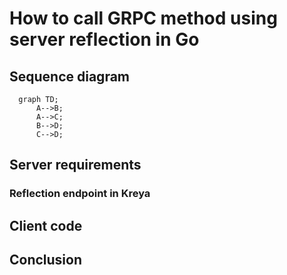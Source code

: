 # How to call GRPC method using server reflection in Go

## Sequence diagram

```mermaid
  graph TD;
      A-->B;
      A-->C;
      B-->D;
      C-->D;
```

## Server requirements

### Reflection endpoint in Kreya

## Client code
## Conclusion



